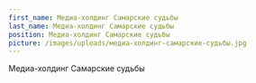 ```yaml
---
first_name: Медиа-холдинг Самарские судьбы
last_name: Медиа-холдинг Самарские судьбы
position: Медиа-холдинг Самарские судьбы
picture: /images/uploads/медиа-холдинг-самарские-судьбы.jpg
---
```

Медиа-холдинг Самарские судьбы
